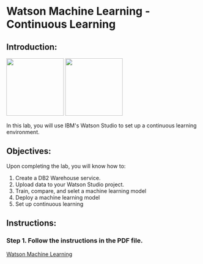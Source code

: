 # Watson Machine Learning - Continuous Learning

## Introduction:

[<img src="https://raw.githubusercontent.com/Davin-IBM/Proof-of-Technology/master/DSX/images/DSX.png" height="150"/>](http://datascience.ibm.com/) [<img src="https://raw.githubusercontent.com/Davin-IBM/Proof-of-Technology/master/DSX/images/jupyter.png" height="150"/>](http://jupyter.org/index.html)

In this lab, you will use IBM's Watson Studio to set up a continuous learning environment.  

## Objectives:

Upon completing the lab, you will know how to:

1. Create a DB2 Warehouse service. 
1. Upload data to your Watson Studio project. 
1. Train, compare, and selet a machine learning model
1. Deploy a machine learning model
1. Set up continuous learning 

## Instructions:

### Step 1.  Follow the instructions in the PDF file.

[Watson Machine Learning](WatsonMachineLearning.pdf)
